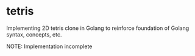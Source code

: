 # tetris
Implementing 2D tetris clone in Golang to reinforce foundation of Golang syntax, concepts, etc.

NOTE:
Implementation incomplete
